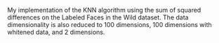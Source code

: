 My implementation of the KNN algorithm using the sum of squared differences on the Labeled Faces in the Wild dataset.
The data dimensionality is also reduced to 100 dimensions, 100 dimensions with whitened data, and 2 dimensions.
